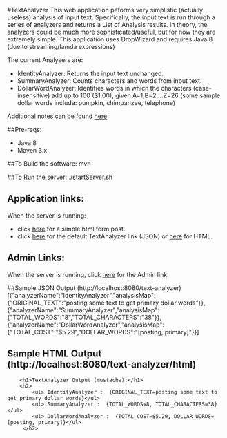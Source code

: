 #TextAnalyzer
This web application peforms very simplistic (actually useless) analysis of input text.  Specifically, the input text is run through a series of analyzers and returns a List of Analysis results.  In theory, the analyzers could be much more sophisticated/useful, but for now they are extremely simple.  This application uses DropWizard and requires Java 8 (due to streaming/lamda expressions)

The current Analysers are:
* IdentityAnalyzer: Returns the input text unchanged.
* SummaryAnalyzer: Counts characters and words from input text.
* DollarWordAnalyzer: Identifies words in which the characters (case-insensitive) add up to 100 ($1.00), given A=1,B=2,...Z=26 (some sample dollar words include: pumpkin, chimpanzee, telephone)

Additional notes can be found [here](docs/notes.md)

##Pre-reqs:
* Java 8
* Maven 3.x

##To Build the software:
mvn 

##To Run the server:
./startServer.sh

## Application links:
When the server is running:
* click [here](http://localhost:8080/app/index.html) for a simple html form post.
* click [here](http://localhost:8080/text-analyzer) for the default TextAnalyzer link (JSON) or [here](http://localhost:8080/text-analyzer/html) for HTML.

## Admin Links:
When the server is running, click [here](http://localhost:8081) for the Admin link

##Sample JSON Output (http://localhost:8080/text-analyzer)
[{"analyzerName":"IdentityAnalyzer","analysisMap":{"ORIGINAL_TEXT":"posting some text to get primary dollar words"}},{"analyzerName":"SummaryAnalyzer","analysisMap":{"TOTAL_WORDS":"8","TOTAL_CHARACTERS":"38"}},{"analyzerName":"DollarWordAnalyzer","analysisMap":{"TOTAL_COST":"$5.29","DOLLAR_WORDS":"[posting, primary]"}}]

## Sample HTML Output (http://localhost:8080/text-analyzer/html)
        <h1>TextAnalyzer Output (mustache):</h1>
        <h2>
            <ul> IdentityAnalyzer :  {ORIGINAL_TEXT=posting some text to get primary dollar words}</ul>
            <ul> SummaryAnalyzer :  {TOTAL_WORDS=8, TOTAL_CHARACTERS=38}</ul>
            <ul> DollarWordAnalyzer :  {TOTAL_COST=$5.29, DOLLAR_WORDS=[posting, primary]}</ul>
         </h2>    

